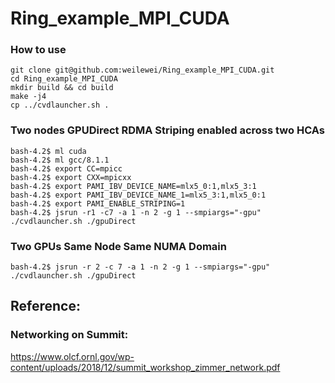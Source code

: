 # Ring_example_MPI_CUDA

### How to use
```
git clone git@github.com:weilewei/Ring_example_MPI_CUDA.git
cd Ring_example_MPI_CUDA
mkdir build && cd build
make -j4
cp ../cvdlauncher.sh .
```

### Two nodes GPUDirect RDMA Striping enabled across two HCAs
```
bash-4.2$ ml cuda
bash-4.2$ ml gcc/8.1.1
bash-4.2$ export CC=mpicc
bash-4.2$ export CXX=mpicxx
bash-4.2$ export PAMI_IBV_DEVICE_NAME=mlx5_0:1,mlx5_3:1
bash-4.2$ export PAMI_IBV_DEVICE_NAME_1=mlx5_3:1,mlx5_0:1
bash-4.2$ export PAMI_ENABLE_STRIPING=1
bash-4.2$ jsrun -r1 -c7 -a 1 -n 2 -g 1 --smpiargs="-gpu" ./cvdlauncher.sh ./gpuDirect
```

### Two GPUs Same Node Same NUMA Domain
```
bash-4.2$ jsrun -r 2 -c 7 -a 1 -n 2 -g 1 --smpiargs="-gpu" ./cvdlauncher.sh ./gpuDirect
```

## Reference:
### Networking on Summit: 
https://www.olcf.ornl.gov/wp-content/uploads/2018/12/summit_workshop_zimmer_network.pdf

